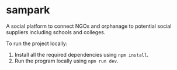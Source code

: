 # sampark

A social platform to connect NGOs and orphanage to potential social suppliers including schools and colleges.

To run the project locally:

1. Install all the required dependencies using `npm install`.
2. Run the program locally using `npm run dev`.

